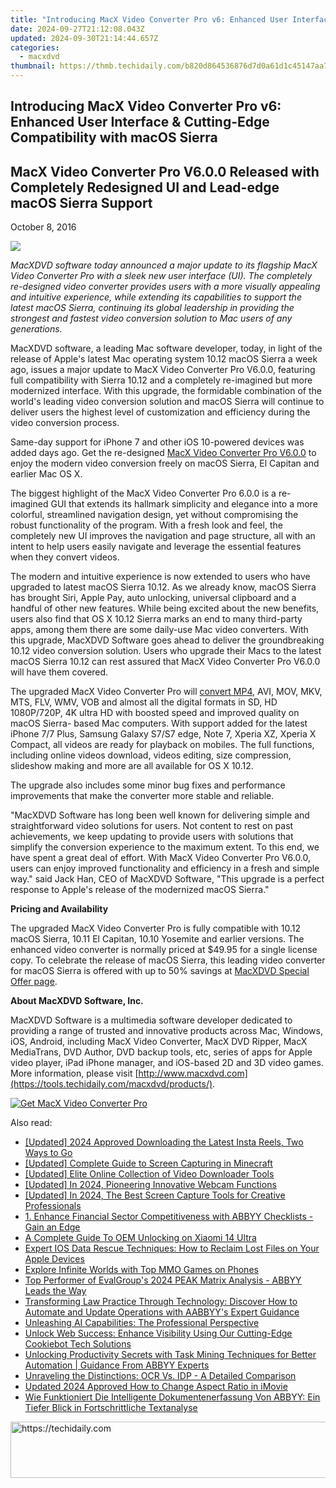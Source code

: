 ```yaml
---
title: "Introducing MacX Video Converter Pro v6: Enhanced User Interface & Cutting-Edge Compatibility with macOS Sierra"
date: 2024-09-27T21:12:08.043Z
updated: 2024-09-30T21:14:44.657Z
categories:
  - macxdvd
thumbnail: https://thmb.techidaily.com/b820d864536876d7d0a61d1c45147aa7dcf60bfd63d25396a1af928aebb65bae.jpg
---
```


## Introducing MacX Video Converter Pro v6: Enhanced User Interface & Cutting-Edge Compatibility with macOS Sierra

## MacX Video Converter Pro V6.0.0 Released with Completely Redesigned UI and Lead-edge macOS Sierra Support

October 8, 2016

![](https://www.macxdvd.com/press-room/image/ipad-air2-update.jpg) 

_MacXDVD software today announced a major update to its flagship MacX Video Converter Pro with a sleek new user interface (UI). The completely re-designed video converter provides users with a more visually appealing and intuitive experience, while extending its capabilities to support the latest macOS Sierra, continuing its global leadership in providing the strongest and fastest video conversion solution to Mac users of any generations._ 

MacXDVD software, a leading Mac software developer, today, in light of the release of Apple's latest Mac operating system 10.12 macOS Sierra a week ago, issues a major update to MacX Video Converter Pro V6.0.0, featuring full compatibility with Sierra 10.12 and a completely re-imagined but more modernized interface. With this upgrade, the formidable combination of the world's leading video conversion solution and macOS Sierra will continue to deliver users the highest level of customization and efficiency during the video conversion process. 

Same-day support for iPhone 7 and other iOS 10-powered devices was added days ago. Get the re-designed [MacX Video Converter Pro V6.0.0](https://tools.techidaily.com/macxdvd/products/) to enjoy the modern video conversion freely on macOS Sierra, El Capitan and earlier Mac OS X.

The biggest highlight of the MacX Video Converter Pro 6.0.0 is a re-imagined GUI that extends its hallmark simplicity and elegance into a more colorful, streamlined navigation design, yet without compromising the robust functionality of the program. With a fresh look and feel, the completely new UI improves the navigation and page structure, all with an intent to help users easily navigate and leverage the essential features when they convert videos. 

The modern and intuitive experience is now extended to users who have upgraded to latest macOS Sierra 10.12\. As we already know, macOS Sierra has brought Siri, Apple Pay, auto unlocking, universal clipboard and a handful of other new features. While being excited about the new benefits, users also find that OS X 10.12 Sierra marks an end to many third-party apps, among them there are some daily-use Mac video converters. With this upgrade, MacXDVD Software goes ahead to deliver the groundbreaking 10.12 video conversion solution. Users who upgrade their Macs to the latest macOS Sierra 10.12 can rest assured that MacX Video Converter Pro V6.0.0 will have them covered.

The upgraded MacX Video Converter Pro will [convert MP4](https://tools.techidaily.com/macxdvd/products/), AVI, MOV, MKV, MTS, FLV, WMV, VOB and almost all the digital formats in SD, HD 1080P/720P, 4K ultra HD with boosted speed and improved quality on macOS Sierra- based Mac computers. With support added for the latest iPhone 7/7 Plus, Samsung Galaxy S7/S7 edge, Note 7, Xperia XZ, Xperia X Compact, all videos are ready for playback on mobiles. The full functions, including online videos download, videos editing, size compression, slideshow making and more are all available for OS X 10.12.

The upgrade also includes some minor bug fixes and performance improvements that make the converter more stable and reliable.

"MacXDVD Software has long been well known for delivering simple and straightforward video solutions for users. Not content to rest on past achievements, we keep updating to provide users with solutions that simplify the conversion experience to the maximum extent. To this end, we have spent a great deal of effort. With MacX Video Converter Pro V6.0.0, users can enjoy improved functionality and efficiency in a fresh and simple way." said Jack Han, CEO of MacXDVD Software, "This upgrade is a perfect response to Apple's release of the modernized macOS Sierra."

**Pricing and Availability**

The upgraded MacX Video Converter Pro is fully compatible with 10.12 macOS Sierra, 10.11 El Capitan, 10.10 Yosemite and earlier versions. The enhanced video converter is normally priced at $49.95 for a single license copy. To celebrate the release of macOS Sierra, this leading video converter for macOS Sierra is offered with up to 50% savings at [MacXDVD Special Offer page](https://tools.techidaily.com/macxdvd/products/). 

**About MacXDVD Software, Inc.**

MacXDVD Software is a multimedia software developer dedicated to providing a range of trusted and innovative products across Mac, Windows, iOS, Android, including MacX Video Converter, MacX DVD Ripper, MacX MediaTrans, DVD Author, DVD backup tools, etc, series of apps for Apple video player, iPad iPhone manager, and iOS-based 2D and 3D video games. More information, please visit [http://www.macxdvd.com](https://tools.techidaily.com/macxdvd/products/). 

[![Get MacX Video Converter Pro](https://www.macxdvd.com/press-room/../adv/mvcp-banner-r.jpg)](https://tools.techidaily.com/macxdvd/products/)

<ins class="adsbygoogle"
     style="display:block"
     data-ad-format="autorelaxed"
     data-ad-client="ca-pub-7571918770474297"
     data-ad-slot="1223367746"></ins>

<ins class="adsbygoogle"
     style="display:block"
     data-ad-client="ca-pub-7571918770474297"
     data-ad-slot="8358498916"
     data-ad-format="auto"
     data-full-width-responsive="true"></ins>

<span class="atpl-alsoreadstyle">Also read:</span>
<div><ul>
<li><a href="https://instagram-clips.techidaily.com/updated-2024-approved-downloading-the-latest-insta-reels-two-ways-to-go/"><u>[Updated] 2024 Approved Downloading the Latest Insta Reels, Two Ways to Go</u></a></li>
<li><a href="https://remote-screen-capture.techidaily.com/updated-complete-guide-to-screen-capturing-in-minecraft/"><u>[Updated] Complete Guide to Screen Capturing in Minecraft</u></a></li>
<li><a href="https://youtube-web.techidaily.com/ed-elite-online-collection-of-video-downloader-tools/"><u>[Updated] Elite Online Collection of Video Downloader Tools</u></a></li>
<li><a href="https://desktop-recording.techidaily.com/updated-in-2024-pioneering-innovative-webcam-functions/"><u>[Updated] In 2024, Pioneering Innovative Webcam Functions</u></a></li>
<li><a href="https://screen-mirroring-recording.techidaily.com/updated-in-2024-the-best-screen-capture-tools-for-creative-professionals/"><u>[Updated] In 2024, The Best Screen Capture Tools for Creative Professionals</u></a></li>
<li><a href="https://discover-blog.techidaily.com/1-enhance-financial-sector-competitiveness-with-abbyy-checklists-gain-an-edge/"><u>1. Enhance Financial Sector Competitiveness with ABBYY Checklists - Gain an Edge</u></a></li>
<li><a href="https://unlock-android.techidaily.com/a-complete-guide-to-oem-unlocking-on-xiaomi-14-ultra-by-drfone-android/"><u>A Complete Guide To OEM Unlocking on Xiaomi 14 Ultra</u></a></li>
<li><a href="https://os-tips.techidaily.com/expert-ios-data-rescue-techniques-how-to-reclaim-lost-files-on-your-apple-devices/"><u>Expert IOS Data Rescue Techniques: How to Reclaim Lost Files on Your Apple Devices</u></a></li>
<li><a href="https://games-able.techidaily.com/explore-infinite-worlds-with-top-mmo-games-on-phones/"><u>Explore Infinite Worlds with Top MMO Games on Phones</u></a></li>
<li><a href="https://discover-blog.techidaily.com/top-performer-of-evalgroups-2024-peak-matrix-analysis-abbyy-leads-the-way/"><u>Top Performer of EvalGroup's 2024 PEAK Matrix Analysis - ABBYY Leads the Way</u></a></li>
<li><a href="https://discover-blog.techidaily.com/transforming-law-practice-through-technology-discover-how-to-automate-and-update-operations-with-aabbyys-expert-guidance/"><u>Transforming Law Practice Through Technology: Discover How to Automate and Update Operations with AABBYY's Expert Guidance</u></a></li>
<li><a href="https://discover-blog.techidaily.com/unleashing-ai-capabilities-the-professional-perspective/"><u>Unleashing AI Capabilities: The Professional Perspective</u></a></li>
<li><a href="https://discover-blog.techidaily.com/unlock-web-success-enhance-visibility-using-our-cutting-edge-cookiebot-tech-solutions/"><u>Unlock Web Success: Enhance Visibility Using Our Cutting-Edge Cookiebot Tech Solutions</u></a></li>
<li><a href="https://discover-blog.techidaily.com/unlocking-productivity-secrets-with-task-mining-techniques-for-better-automation-guidance-from-abbyy-experts/"><u>Unlocking Productivity Secrets with Task Mining Techniques for Better Automation | Guidance From ABBYY Experts</u></a></li>
<li><a href="https://discover-blog.techidaily.com/unraveling-the-distinctions-ocr-vs-idp-a-detailed-comparison/"><u>Unraveling the Distinctions: OCR Vs. IDP - A Detailed Comparison</u></a></li>
<li><a href="https://ai-video-editing.techidaily.com/updated-2024-approved-how-to-change-aspect-ratio-in-imovie/"><u>Updated 2024 Approved How to Change Aspect Ratio in iMovie</u></a></li>
<li><a href="https://discover-blog.techidaily.com/wie-funktioniert-die-intelligente-dokumentenerfassung-von-abbyy-ein-tiefer-blick-in-fortschrittliche-textanalyse/"><u>Wie Funktioniert Die Intelligente Dokumentenerfassung Von ABBYY: Ein Tiefer Blick in Fortschrittliche Textanalyse</u></a></li>
</ul></div>

<!-- affiliate ads begin -->
<a href="https://appsumo.8odi.net/c/5597632/2151866/7443" target="_top" id="2151866">
  <img src="//a.impactradius-go.com/display-ad/7443-2151866" border="0" alt="https://techidaily.com" width="728" height="90"/>
</a>
<img height="0" width="0" src="https://appsumo.8odi.net/i/5597632/2151866/7443" style="position:absolute;visibility:hidden;" border="0" />
<!-- affiliate ads end -->


